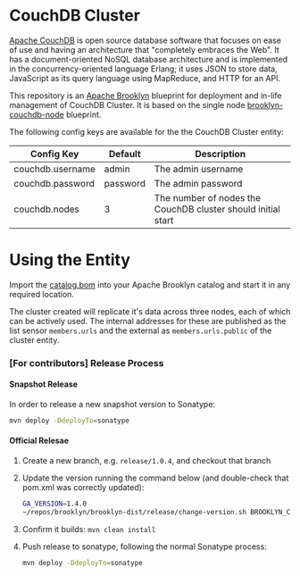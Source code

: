# CouchDB Cluster

[Apache CouchDB](http://couchdb.apache.org/) is open source database software that focuses on ease of use and having an architecture that "completely embraces the Web".
It has a document-oriented NoSQL database architecture and is implemented in the concurrency-oriented language Erlang; it uses JSON to store 
data, JavaScript as its query language using MapReduce, and HTTP for an API.

This repository is an [Apache Brooklyn](http://brooklyn.apache.org) blueprint for deployment and in-life management of CouchDB Cluster. It is based on 
the single node [brooklyn-couchdb-node](https://github.com/brooklyncentral/brooklyn-couchdb-node) blueprint.


The following config keys are available for the the CouchDB Cluster entity:

| Config Key                          | Default         | Description                                                             |
|-------------------------------------|-----------------|-------------------------------------------------------------------------|
| couchdb.username                    | admin           | The admin username                                                      |
| couchdb.password                    | password        | The admin password                                                      |
| couchdb.nodes                       | 3               | The number of nodes the CouchDB cluster should initial start            |

# Using the Entity

Import the [catalog.bom](./catalog.bom) into your Apache Brooklyn catalog and start it in any required location.

The cluster created will replicate it's data across three nodes, each of which can be actively used. The internal addresses 
for these are published as the list sensor `members.urls` and the external as `members.urls.public` of the cluster entity.

### [For contributors] Release Process

#### Snapshot Release

In order to release a new snapshot version to Sonatype:

```bash
mvn deploy -DdeployTo=sonatype
```

#### Official Relesae

1. Create a new branch, e.g. `release/1.0.4`, and checkout that branch

2. Update the version running the command below (and double-check that pom.xml was correctly updated):

   ```bash
   GA_VERSION=1.4.0
   ~/repos/brooklyn/brooklyn-dist/release/change-version.sh BROOKLYN_COUCHDB_CLUSTER ${GA_VERSION}-SNAPSHOT ${GA_VERSION}
   ```

3. Confirm it builds: `mvn clean install`

4. Push release to sonatype, following the normal Sonatype process:

   ```bash
   mvn deploy -DdeployTo=sonatype
   ```
